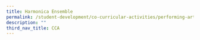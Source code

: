 ```yaml
---
title: Harmonica Ensemble
permalink: /student-development/co-curricular-activities/performing-arts-groups/harmonica-ensemble
description: ""
third_nav_title: CCA
---
```

